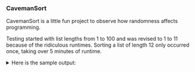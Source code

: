 <h3>CavemanSort</h3>
CavemanSort is a little fun project to observe how randomness affects programming.<br />

Testing started with list lengths from 1 to 100 and was revised to 1 to 11 because of the ridiculous runtimes. Sorting a list of length 12 only occurred once, taking over 5 minutes of runtime.
<details>
<summary>Here is the sample output:</summary>

1. list<br />
The list before sorting: [1]<br />
The list after sorting: [1]<br />
Computing time : 0.000<br />
2. list<br />
The list before sorting: [1, 2]<br />
The list after sorting: [1, 2]<br />
Computing time : 0.000<br />
3. list<br />
The list before sorting: [2, 1, 3]<br />
The list after sorting: [1, 2, 3]<br />
Computing time : 0.000<br />
4. list<br />
The list before sorting: [3, 1, 2, 4]<br />
The list after sorting: [1, 2, 3, 4]<br />
Computing time : 0.000<br />
5. list<br />
The list before sorting: [3, 4, 2, 1, 5]<br />
The list after sorting: [1, 2, 3, 4, 5]<br />
Computing time : 0.000<br />
6. list<br />
The list before sorting: [1, 4, 3, 2, 5, 6]<br />
The list after sorting: [1, 2, 3, 4, 5, 6]<br />
Computing time : 0.002<br />
7. list<br />
The list before sorting: [1, 5, 3, 4, 7, 6, 2]<br />
The list after sorting: [1, 2, 3, 4, 5, 6, 7]<br />
Computing time : 0.011<br />
8. list<br />
The list before sorting: [3, 8, 7, 4, 2, 1, 5, 6]<br />
The list after sorting: [1, 2, 3, 4, 5, 6, 7, 8]<br />
Computing time : 0.021<br />
9. list<br />
The list before sorting: [3, 7, 9, 4, 2, 5, 1, 6, 8]<br />
The list after sorting: [1, 2, 3, 4, 5, 6, 7, 8, 9]<br />
Computing time : 1.434<br />
10. list<br />
The list before sorting: [2, 6, 7, 3, 10, 8, 4, 9, 5, 1]<br />
The list after sorting: [1, 2, 3, 4, 5, 6, 7, 8, 9, 10]<br />
Computing time : 74.915<br />
11. list<br />
The list before sorting: [8, 9, 10, 7, 4, 11, 6, 3, 1, 5, 2]<br />
The list after sorting: [1, 2, 3, 4, 5, 6, 7, 8, 9, 10, 11]<br />
Computing time : 221.565<br />
</details>
